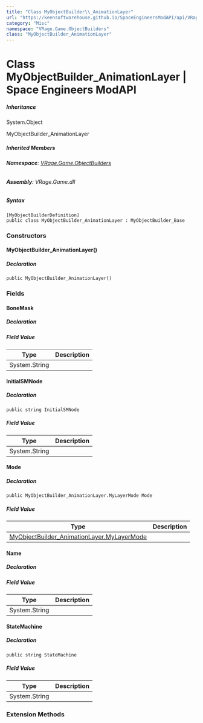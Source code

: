 ```yaml
---
title: "Class MyObjectBuilder\\_AnimationLayer"
url: "https://keensoftwarehouse.github.io/SpaceEngineersModAPI/api/VRage.Game.ObjectBuilders.MyObjectBuilder_AnimationLayer.html"
category: "Misc"
namespace: "VRage.Game.ObjectBuilders"
class: "MyObjectBuilder_AnimationLayer"
---
```


# Class MyObjectBuilder\_AnimationLayer | Space Engineers ModAPI

##### Inheritance

System.Object

MyObjectBuilder\_AnimationLayer

##### Inherited Members

###### **Namespace**: [VRage.Game.ObjectBuilders](https://keensoftwarehouse.github.io/SpaceEngineersModAPI/api/VRage.Game.ObjectBuilders.html)

###### **Assembly**: VRage.Game.dll

##### Syntax

```
[MyObjectBuilderDefinition]
public class MyObjectBuilder_AnimationLayer : MyObjectBuilder_Base
```

### Constructors

#### MyObjectBuilder\_AnimationLayer()

##### Declaration

```
public MyObjectBuilder_AnimationLayer()
```

### Fields

#### BoneMask

##### Declaration

##### Field Value

| Type | Description |
| --- | --- |
| System.String |     |

#### InitialSMNode

##### Declaration

```
public string InitialSMNode
```

##### Field Value

| Type | Description |
| --- | --- |
| System.String |     |

#### Mode

##### Declaration

```
public MyObjectBuilder_AnimationLayer.MyLayerMode Mode
```

##### Field Value

| Type | Description |
| --- | --- |
| [MyObjectBuilder\_AnimationLayer.MyLayerMode](https://keensoftwarehouse.github.io/SpaceEngineersModAPI/api/VRage.Game.ObjectBuilders.MyObjectBuilder_AnimationLayer.MyLayerMode.html) |     |

#### Name

##### Declaration

##### Field Value

| Type | Description |
| --- | --- |
| System.String |     |

#### StateMachine

##### Declaration

```
public string StateMachine
```

##### Field Value

| Type | Description |
| --- | --- |
| System.String |     |

### Extension Methods
